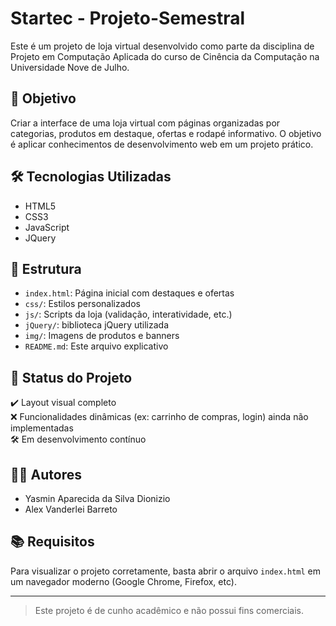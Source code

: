 # Startec - Projeto-Semestral

Este é um projeto de loja virtual desenvolvido como parte da disciplina de Projeto em Computação Aplicada do curso de Cinência da Computação na Universidade Nove de Julho.

## 🎯 Objetivo

Criar a interface de uma loja virtual com páginas organizadas por categorias, produtos em destaque, ofertas e rodapé informativo. O objetivo é aplicar conhecimentos de desenvolvimento web em um projeto prático.

## 🛠 Tecnologias Utilizadas

- HTML5
- CSS3
- JavaScript
- JQuery

## 📁 Estrutura

- `index.html`: Página inicial com destaques e ofertas
- `css/`: Estilos personalizados
- `js/`: Scripts da loja (validação, interatividade, etc.)
- `jQuery/`: biblioteca jQuery utilizada 
- `img/`: Imagens de produtos e banners
- `README.md`: Este arquivo explicativo

## 🚧 Status do Projeto

✔️ Layout visual completo  
❌ Funcionalidades dinâmicas (ex: carrinho de compras, login) ainda não implementadas  
🛠️ Em desenvolvimento contínuo

## 👩‍💻 Autores

- Yasmin Aparecida da Silva Dionizio
- Alex Vanderlei Barreto

## 📚 Requisitos

Para visualizar o projeto corretamente, basta abrir o arquivo `index.html` em um navegador moderno (Google Chrome, Firefox, etc).

---

> Este projeto é de cunho acadêmico e não possui fins comerciais.

